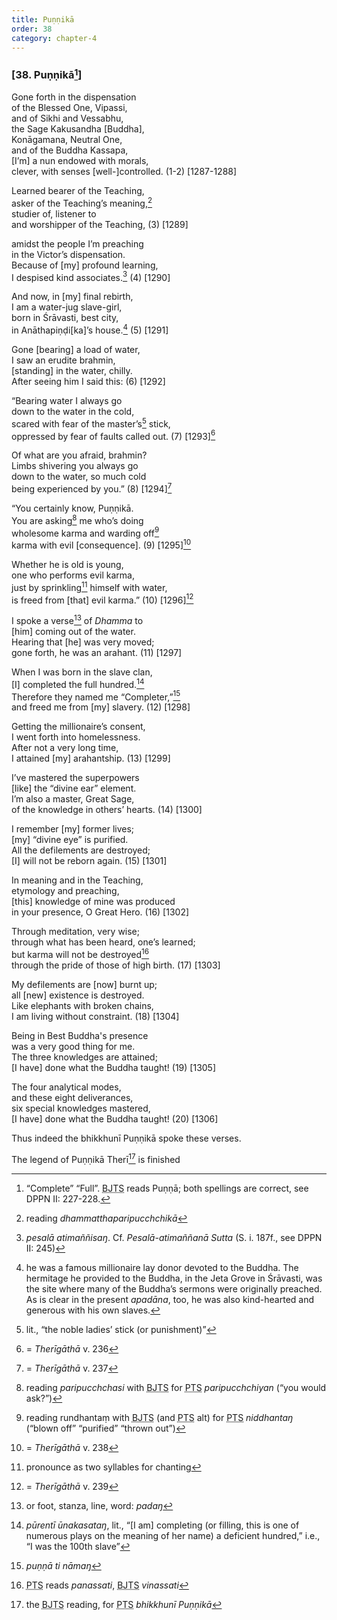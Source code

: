 ```yaml
---
title: Puṇṇikā
order: 38
category: chapter-4
---
```


### \[38. Puṇṇikā[^1]\]

Gone forth in the dispensation  
of the Blessed One, Vipassi,  
and of Sikhi and Vessabhu,  
the Sage Kakusandha \[Buddha\],  
Konāgamana, Neutral One,  
and of the Buddha Kassapa,  
\[I’m\] a nun endowed with morals,  
clever, with senses \[well-\]controlled. (1-2) \[1287-1288\]

Learned bearer of the Teaching,  
asker of the Teaching’s meaning,[^2]  
studier of, listener to  
and worshipper of the Teaching, (3) \[1289\]

amidst the people I’m preaching  
in the Victor’s dispensation.  
Because of \[my\] profound learning,  
I despised kind associates.[^3] (4) \[1290\]

And now, in \[my\] final rebirth,  
I am a water-jug slave-girl,  
born in Śrāvasti, best city,  
in Anāthapiṇḍi\[ka\]’s house.[^4] (5) \[1291\]

Gone \[bearing\] a load of water,  
I saw an erudite brahmin,  
\[standing\] in the water, chilly.  
After seeing him I said this: (6) \[1292\]

“Bearing water I always go  
down to the water in the cold,  
scared with fear of the master’s[^5] stick,  
oppressed by fear of faults called out. (7) \[1293\][^6]

Of what are you afraid, brahmin?  
Limbs shivering you always go  
down to the water, so much cold  
being experienced by you.” (8) \[1294\][^7]

“You certainly know, Puṇṇikā.  
You are asking[^8] me who’s doing  
wholesome karma and warding off[^9]  
karma with evil \[consequence\]. (9) \[1295\][^10]

Whether he is old is young,  
one who performs evil karma,  
just by sprinkling[^11] himself with water,  
is freed from \[that\] evil karma.” (10) \[1296\][^12]

I spoke a verse[^13] of *Dhamma* to  
\[him\] coming out of the water.  
Hearing that \[he\] was very moved;  
gone forth, he was an arahant. (11) \[1297\]

When I was born in the slave clan,  
\[I\] completed the full hundred.[^14]  
Therefore they named me “Completer,”[^15]  
and freed me from \[my\] slavery. (12) \[1298\]

Getting the millionaire’s consent,  
I went forth into homelessness.  
After not a very long time,  
I attained \[my\] arahantship. (13) \[1299\]

I’ve mastered the superpowers  
\[like\] the “divine ear” element.  
I’m also a master, Great Sage,  
of the knowledge in others’ hearts. (14) \[1300\]

I remember \[my\] former lives;  
\[my\] “divine eye” is purified.  
All the defilements are destroyed;  
\[I\] will not be reborn again. (15) \[1301\]

In meaning and in the Teaching,  
etymology and preaching,  
\[this\] knowledge of mine was produced  
in your presence, O Great Hero. (16) \[1302\]

Through meditation, very wise;  
through what has been heard, one’s learned;  
but karma will not be destroyed[^16]  
through the pride of those of high birth. (17) \[1303\]

My defilements are \[now\] burnt up;  
all \[new\] existence is destroyed.  
Like elephants with broken chains,  
I am living without constraint. (18) \[1304\]

Being in Best Buddha's presence  
was a very good thing for me.  
The three knowledges are attained;  
\[I have\] done what the Buddha taught! (19) \[1305\]

The four analytical modes,  
and these eight deliverances,  
six special knowledges mastered,  
\[I have\] done what the Buddha taught! (20) \[1306\]

Thus indeed the bhikkhunī Puṇṇikā spoke these verses.

The legend of Puṇṇikā Therī[^17] is finished

[^1]: “Complete” “Full”. <abbr title="Buddha Jayanthi Tripitaka Series">BJTS</abbr> reads Puṇṇā; both spellings are correct, see DPPN II: 227-228.

[^2]: reading *dhammatthaparipu<span class="diacritics" data-state="on">c</span><span class="no-diacritics" data-state="off">ch</span>chikā*

[^3]: *pesalā atimaññisaŋ*. Cf. *Pesalā-atimaññanā Sutta* (S. i. 187f., see DPPN II: 245)

[^4]: he was a famous millionaire lay donor devoted to the Buddha. The hermitage he provided to the Buddha, in the Jeta Grove in Śrāvasti, was the site where many of the Buddha’s sermons were originally preached. As is clear in the present *apadāna*, too, he was also kind-hearted and generous with his own slaves.

[^5]: lit., “the noble ladies’ stick (or punishment)”

[^6]: = *Therīgāthā* v. 236

[^7]: = *Therīgāthā* v. 237

[^8]: reading *paripu<span class="diacritics" data-state="on">c</span><span class="no-diacritics" data-state="off">ch</span>chasi* with <abbr title="Buddha Jayanthi Tripitaka Series">BJTS</abbr> for <abbr title="Pali Text Society">PTS</abbr> *paripu<span class="diacritics" data-state="on">c</span><span class="no-diacritics" data-state="off">ch</span>chiyan* (“you would ask?”)

[^9]: reading rundhantaṃ with <abbr title="Buddha Jayanthi Tripitaka Series">BJTS</abbr> (and <abbr title="Pali Text Society">PTS</abbr> alt) for <abbr title="Pali Text Society">PTS</abbr> *niddhantaŋ* (“blown off” “purified” “thrown out”)

[^10]: = *Therīgāthā* v. 238

[^11]: pronounce as two syllables for chanting

[^12]: = *Therīgāthā* v. 239

[^13]: or foot, stanza, line, word: *padaŋ*

[^14]: *pūrentī ūnakasataŋ*, lit., “\[I am\] completing (or filling, this is one of numerous plays on the meaning of her name) a deficient hundred,” i.e., “I was the 100th slave”

[^15]: *puṇṇā ti nāmaŋ*

[^16]: <abbr title="Pali Text Society">PTS</abbr> reads *panassati*, <abbr title="Buddha Jayanthi Tripitaka Series">BJTS</abbr> *vinassati*

[^17]: the <abbr title="Buddha Jayanthi Tripitaka Series">BJTS</abbr> reading, for <abbr title="Pali Text Society">PTS</abbr> *bhikkhunī Puṇṇikā*
